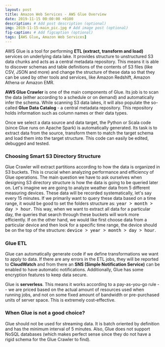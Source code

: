 ```yaml
---
layout: post
title: Amazon Web Services - AWS Glue Overview
date: 2019-11-15 00:00:00 +0100
description: # Add post description (optional)
img: 2019-11-15-main_pic.jpg # Add image post (optional)
fig-caption: # Add figcaption (optional)
tags: [AWS Glue, Amazon Web Services]
---
```


AWS Glue is a tool for performing **ETL (extract, transform and load)** services on underlying data lake. It provides structure to unstructured S3 data chunks and acts as a central metadata repository. This means it is able to discover schemas and table definitions of the contents of S3 files (like CSV, JSON and more) and change the structure of these data so that they can be used by other tools and services, like Amazon Redshift, Amazon Athena or Amazon EMR.

**AWS Glue Crawler** is one of the main components of Glue. Its job is to scan the data (either according to a schedule or on demand) and automatically infer the schema. While scanning S3 data lakes, it will also populate the so-called **Glue Data Catalog** - a central metadata repository. This repository holds information such as column names or their data types.

Once we select a data source and data target, the Python or Scala code (since Glue runs on Apache Spark) is automatically generated. Its task is to extract data from the source, transform them to match the target schema and load them into the target structure. This code can easily be edited, debugged and tested.

### Choosing Smart S3 Directory Structure

Glue Crawler will extract partitions according to how the data is organized in S3 buckets. This is crucial when analyzing performance and efficiency of Glue operations. The main question we have to ask ourselves when designing S3 directory structure is how the data is going to be queried later on. Let's imagine we are going to analyze weather data from 5 different measuring devices. These data will be recorded systematically, let's say every 15 minutes. If we primarily want to query these data based on a time range, it would be good to set the folders structure as: <span style="font-family:Courier; color:black">year > month > day > hour</span>. This way, when we want to extract all data for a particular day, the queries that search through these buckets will work more efficiently. If on the other hand, we would like first choose data from a particular device and then look for a specific time range, the device should be on the top of the structure: <span style="font-family:Courier; color:black">device > year > month > day > hour</span>.

### Glue ETL

Glue can automatically generate code if we define transformations we want to apply to data. If there are any errors in the ETL jobs, they will be reported to **CloudWatch** and from there an **SNS (Simple Notification Service)** can be enabled to have automatic notifications. Additionally, Glue has some encryption features to keep data secure.

Glue is **serverless**. This means it works according to a pay-as-you-go rule -- we are priced based on the actual amount of resources used when running jobs, and not on some fixed amount of bandwidth or pre-purchased units of server space. This is extremely cost-effective.

### When Glue is not a good choice?

Glue should not be used for streaming data. It is batch oriented by definition and has the minimum interval of 5 minutes. Also, Glue does not support NoSQL databases (which makes perfect sense since they do not have a rigid schema for the Glue Crawler to find).
